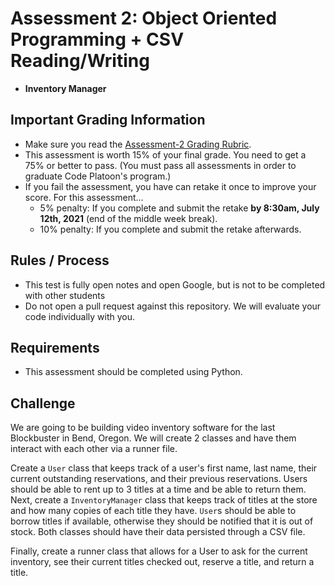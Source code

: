 # Assessment 2: Object Oriented Programming + CSV Reading/Writing
- **Inventory Manager**

## Important Grading Information
- Make sure you read the [Assessment-2 Grading Rubric](https://docs.google.com/spreadsheets/d/1AlAQukmB3SS7IyW2hu0zY-9RaQnHY3lLeTi2O1fUb30/edit?usp=sharing).
- This assessment is worth 15% of your final grade. You need to get a 75% or better to pass. (You must pass all assessments in order to graduate Code Platoon's program.)
- If you fail the assessment, you have can retake it once to improve your score. For this assessment... 
  - 5% penalty: If you complete and submit the retake **by 8:30am, July 12th, 2021** (end of the middle week break).
  - 10% penalty: If you complete and submit the retake afterwards.

## Rules / Process
- This test is fully open notes and open Google, but is not to be completed with other students
- Do not open a pull request against this repository. We will evaluate your code individually with you.

## Requirements
- This assessment should be completed using Python.

## Challenge
We are going to be building video inventory software for the last Blockbuster in Bend, Oregon. We will create 2 classes and have them interact with each other via a runner file.

Create a `User` class that keeps track of a user's first name, last name, their current outstanding reservations, and their previous reservations. Users should be able to rent up to 3 titles at a time and be able to return them. Next, create a `InventoryManager` class that keeps track of titles at the store and how many copies of each title they have. `User`s should be able to borrow titles if available, otherwise they should be notified that it is out of stock. Both classes should have their data persisted through a CSV file.

Finally, create a runner class that allows for a User to ask for the current inventory, see their current titles checked out, reserve a title, and return a title.
